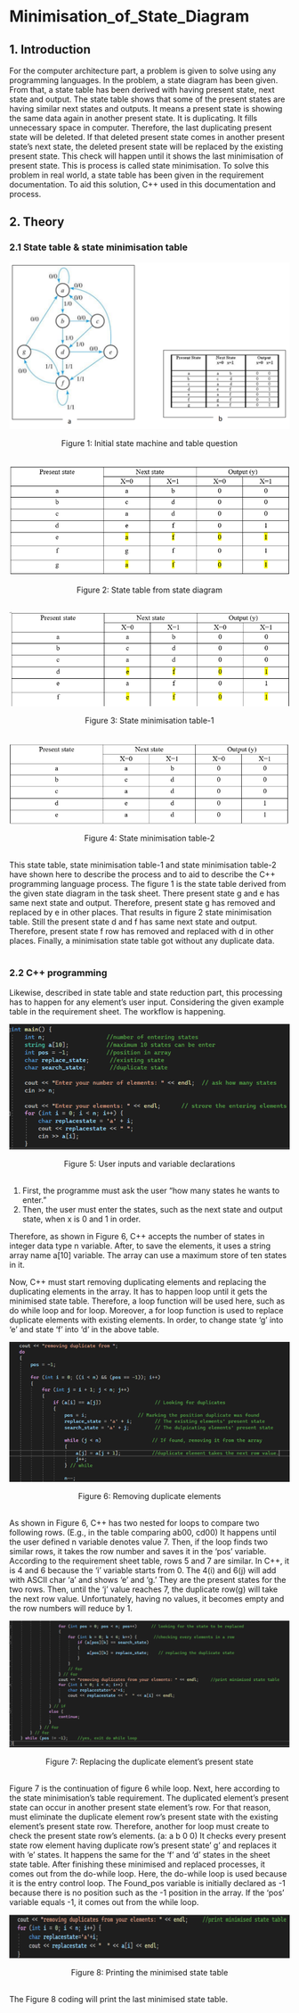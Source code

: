 # Minimisation_of_State_Diagram

## 1. Introduction

For the computer architecture part, a problem is given to solve using any programming languages. In the problem, a state diagram has been given. From that, a state table has been derived with having present state, next state and output. The state table shows that some of the present states are having similar next states and outputs. It means a present state is showing the same data again in another present state. It is duplicating. It fills unnecessary space in computer. Therefore, the last duplicating present state will be deleted. If that deleted present state comes in another present state’s next state, the deleted present state will be replaced by the existing present state. This check will happen until it shows the last minimisation of present state. This is process is called state minimisation. To solve this problem in real world, a state table has been given in the requirement documentation. To aid this solution, C++ used in this documentation and process.
<br>

## 2. Theory

### 2.1 State table & state minimisation table

![State machine question](initialstatemachine.png) <br>
<div style="text-align: center;" markdown="1"> Figure 1: Initial state machine and table question </div> <br>

![State table from state diagram](statetable.png) <br>
<div style="text-align: center;" markdown="1"> Figure 2: State table from state diagram </div> <br>

![State minimisation table-1](stateminimisation1.png) <br>
<div style="text-align: center;" markdown="1"> Figure 3: State minimisation table-1</div> <br>

![State minimisation table-2](stateminimisation2.png) <br>
<div style="text-align: center;" markdown="1"> Figure 4: State minimisation table-2</div> <br>

This state table, state minimisation table-1 and state minimisation table-2 have shown here to describe the process and to aid to describe the C++ programming language process. The figure 1 is the state table derived from the given state diagram in the task sheet. There present state g and e has same next state and output. Therefore, present state g has removed and replaced by e in other places. That results in figure 2 state minimisation table. Still the present state d and f has same next state and output. Therefore, present state f row has removed and replaced with d in other places. Finally, a minimisation state table got without any duplicate data. <br><br>

### 2.2 C++ programming

Likewise, described in state table and state reduction part, this processing has to happen for any element’s user input. Considering the given example table in the requirement sheet. The workflow is happening.

![user input variable declaration](userinputvardeclarae.png)
<div style="text-align: center;" markdown="1"> Figure 5: User inputs and variable declarations</div> <br>

<ol>
<li> First, the programme must ask the user “how many states he wants to enter.”</li>
<li> Then, the user must enter the states, such as the next state and output state, when x is 0 and 1 in order.</li>
</ol>

Therefore, as shown in Figure 6, C++ accepts the number of states in integer data type n variable. After, to save the elements, it uses a string array name a[10] variable. The array can use a maximum store of ten states in it.

Now, C++ must start removing duplicating elements and replacing the duplicating elements in the array. It has to happen loop until it gets the minimised state table. Therefore, a loop function will be used here, such as do while loop and for loop. Moreover, a for loop function is used to replace duplicate elements with existing elements. In order, to change state ‘g’ into ‘e’ and state ‘f’ into ‘d’ in the above table.


![remove duplicate elements](removeduplicateelements.png)
<div style="text-align: center;" markdown="1"> Figure 6: Removing duplicate elements</div> <br>

As shown in Figure 6, C++ has two nested for loops to compare two following rows. (E.g., in the table comparing ab00, cd00) It happens until the user defined n variable denotes value 7. Then, if the loop finds two similar rows, it takes the row number and saves it in the ‘pos’ variable. According to the requirement sheet table, rows 5 and 7 are similar. In C++, it is 4 and 6 because the ‘i’ variable starts from 0. The 4(i) and 6(j) will add with ASCII char ‘a’ and shows ‘e’ and ‘g.’ They are the present states for the two rows. Then, until the ‘j’ value reaches 7, the duplicate row(g) will take the next row value. Unfortunately, having no values, it becomes empty and the row numbers will reduce by 1.

![replace duplicate elements](replaceduplicates.png)
<div style="text-align: center;" markdown="1"> Figure 7: Replacing the duplicate element’s present state</div> <br>

Figure 7 is the continuation of figure 6 while loop. Next, here according to the state minimisation’s table requirement. The duplicated element’s present state can occur in another present state element’s row. For that reason, must eliminate the duplicate element row’s present state with the existing element’s present state row. Therefore, another for loop must create to check the present state row’s elements. (a: a b 0 0) It checks every present state row element having duplicate row’s present state’ g’ and replaces it with ‘e’ states. It happens the same for the ‘f’ and ‘d’ states in the sheet state table. After finishing these minimised and replaced processes, it comes out from the do-while loop. Here, the do-while loop is used because it is the entry control loop. The Found_pos variable is initially declared as -1 because there is no position such as the -1 position in the array. If the ‘pos’ variable equals -1, it comes out from the while loop.<br>

![print minimised state table](prinitminimisestate.png)
<div style="text-align: center;" markdown="1"> Figure 8: Printing the minimised state table</div> <br>

The Figure 8 coding will print the last minimised state table.
